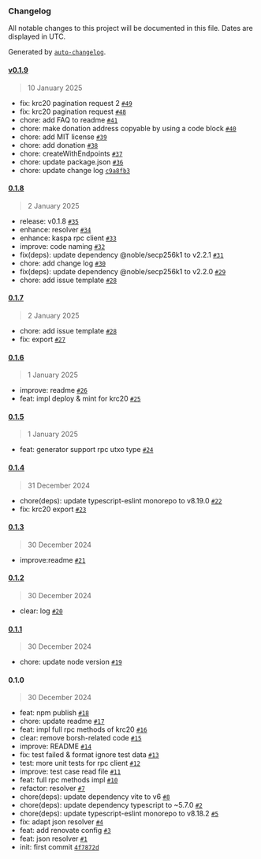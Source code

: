 ### Changelog

All notable changes to this project will be documented in this file. Dates are displayed in UTC.

Generated by [`auto-changelog`](https://github.com/CookPete/auto-changelog).

#### [v0.1.9](https://github.com/kaspa-kcoin/kaspa-web3.js/compare/0.1.8...v0.1.9)

> 10 January 2025

- fix: krc20 pagination request 2 [`#49`](https://github.com/kaspa-kcoin/kaspa-web3.js/pull/49)
- fix:  krc20 pagination request [`#48`](https://github.com/kaspa-kcoin/kaspa-web3.js/pull/48)
- chore: add FAQ to readme [`#41`](https://github.com/kaspa-kcoin/kaspa-web3.js/pull/41)
- chore: make donation address copyable by using a code block [`#40`](https://github.com/kaspa-kcoin/kaspa-web3.js/pull/40)
- chore: add MIT license [`#39`](https://github.com/kaspa-kcoin/kaspa-web3.js/pull/39)
- chore: add donation [`#38`](https://github.com/kaspa-kcoin/kaspa-web3.js/pull/38)
- chore: createWithEndpoints [`#37`](https://github.com/kaspa-kcoin/kaspa-web3.js/pull/37)
- chore: update package.json [`#36`](https://github.com/kaspa-kcoin/kaspa-web3.js/pull/36)
- chore: update change log [`c9a8fb3`](https://github.com/kaspa-kcoin/kaspa-web3.js/commit/c9a8fb36c84037703e68901a764f71ff6beb873a)

#### [0.1.8](https://github.com/kaspa-kcoin/kaspa-web3.js/compare/0.1.7...0.1.8)

> 2 January 2025

- release: v0.1.8 [`#35`](https://github.com/kaspa-kcoin/kaspa-web3.js/pull/35)
- enhance: resolver [`#34`](https://github.com/kaspa-kcoin/kaspa-web3.js/pull/34)
- enhance: kaspa rpc client [`#33`](https://github.com/kaspa-kcoin/kaspa-web3.js/pull/33)
- improve: code naming [`#32`](https://github.com/kaspa-kcoin/kaspa-web3.js/pull/32)
- fix(deps): update dependency @noble/secp256k1 to v2.2.1 [`#31`](https://github.com/kaspa-kcoin/kaspa-web3.js/pull/31)
- chore: add change log [`#30`](https://github.com/kaspa-kcoin/kaspa-web3.js/pull/30)
- fix(deps): update dependency @noble/secp256k1 to v2.2.0 [`#29`](https://github.com/kaspa-kcoin/kaspa-web3.js/pull/29)
- chore: add issue template [`#28`](https://github.com/kaspa-kcoin/kaspa-web3.js/pull/28)

#### [0.1.7](https://github.com/kaspa-kcoin/kaspa-web3.js/compare/0.1.6...0.1.7)

> 2 January 2025

- chore: add issue template [`#28`](https://github.com/kaspa-kcoin/kaspa-web3.js/pull/28)
- fix: export [`#27`](https://github.com/kaspa-kcoin/kaspa-web3.js/pull/27)

#### [0.1.6](https://github.com/kaspa-kcoin/kaspa-web3.js/compare/0.1.5...0.1.6)

> 1 January 2025

- improve: readme [`#26`](https://github.com/kaspa-kcoin/kaspa-web3.js/pull/26)
- feat: impl deploy & mint for krc20 [`#25`](https://github.com/kaspa-kcoin/kaspa-web3.js/pull/25)

#### [0.1.5](https://github.com/kaspa-kcoin/kaspa-web3.js/compare/0.1.4...0.1.5)

> 1 January 2025

- feat: generator support rpc utxo type [`#24`](https://github.com/kaspa-kcoin/kaspa-web3.js/pull/24)

#### [0.1.4](https://github.com/kaspa-kcoin/kaspa-web3.js/compare/0.1.3...0.1.4)

> 31 December 2024

- chore(deps): update typescript-eslint monorepo to v8.19.0 [`#22`](https://github.com/kaspa-kcoin/kaspa-web3.js/pull/22)
- fix: krc20 export [`#23`](https://github.com/kaspa-kcoin/kaspa-web3.js/pull/23)

#### [0.1.3](https://github.com/kaspa-kcoin/kaspa-web3.js/compare/0.1.2...0.1.3)

> 30 December 2024

- improve:readme [`#21`](https://github.com/kaspa-kcoin/kaspa-web3.js/pull/21)

#### [0.1.2](https://github.com/kaspa-kcoin/kaspa-web3.js/compare/0.1.1...0.1.2)

> 30 December 2024

- clear: log [`#20`](https://github.com/kaspa-kcoin/kaspa-web3.js/pull/20)

#### [0.1.1](https://github.com/kaspa-kcoin/kaspa-web3.js/compare/0.1.0...0.1.1)

> 30 December 2024

- chore: update node version [`#19`](https://github.com/kaspa-kcoin/kaspa-web3.js/pull/19)

#### 0.1.0

> 30 December 2024

- feat: npm publish [`#18`](https://github.com/kaspa-kcoin/kaspa-web3.js/pull/18)
- chore: update readme [`#17`](https://github.com/kaspa-kcoin/kaspa-web3.js/pull/17)
- feat: impl full rpc methods of krc20 [`#16`](https://github.com/kaspa-kcoin/kaspa-web3.js/pull/16)
- clear: remove borsh-related code [`#15`](https://github.com/kaspa-kcoin/kaspa-web3.js/pull/15)
- improve: README [`#14`](https://github.com/kaspa-kcoin/kaspa-web3.js/pull/14)
- fix: test failed & format ignore test data [`#13`](https://github.com/kaspa-kcoin/kaspa-web3.js/pull/13)
- test: more unit tests for rpc client [`#12`](https://github.com/kaspa-kcoin/kaspa-web3.js/pull/12)
- improve: test case read file [`#11`](https://github.com/kaspa-kcoin/kaspa-web3.js/pull/11)
- feat: full rpc methods impl [`#10`](https://github.com/kaspa-kcoin/kaspa-web3.js/pull/10)
- refactor: resolver [`#7`](https://github.com/kaspa-kcoin/kaspa-web3.js/pull/7)
- chore(deps): update dependency vite to v6 [`#8`](https://github.com/kaspa-kcoin/kaspa-web3.js/pull/8)
- chore(deps): update dependency typescript to ~5.7.0 [`#2`](https://github.com/kaspa-kcoin/kaspa-web3.js/pull/2)
- chore(deps): update typescript-eslint monorepo to v8.18.2 [`#5`](https://github.com/kaspa-kcoin/kaspa-web3.js/pull/5)
- fix: adapt json resolver [`#4`](https://github.com/kaspa-kcoin/kaspa-web3.js/pull/4)
- feat: add renovate config [`#3`](https://github.com/kaspa-kcoin/kaspa-web3.js/pull/3)
- feat: json resolver [`#1`](https://github.com/kaspa-kcoin/kaspa-web3.js/pull/1)
- init: first commit [`4f7872d`](https://github.com/kaspa-kcoin/kaspa-web3.js/commit/4f7872d7f296169fc367b26845c191c53e629f6d)
